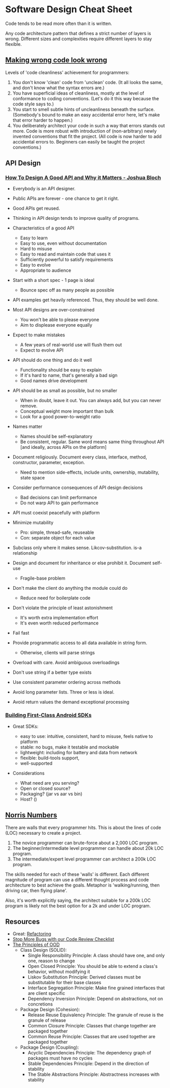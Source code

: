 # Software Design Cheat Sheet

Code tends to be read more often than it is written.

Any code architecture pattern that defines a strict number of layers is wrong. Different sizes and complexities require different layers to stay flexible.



## [Making wrong code look wrong](http://www.joelonsoftware.com/articles/Wrong.html)

Levels of 'code cleanliness' achievement for programmers:

1. You don't know 'clean' code from 'unclean' code. (It all looks the same, and don't know what the syntax errors are.)
2. You have superficial ideas of cleanliness, mostly at the level of conformance to coding conventions. (Let's do it this way because the code style says to.)
3. You start to smell subtle hints of uncleanliness beneath the surface. (Somebody's bound to make an easy accidental error here, let's make that error harder to happen.)
4. You deliberately architect your code in such a way that errors stands out more. Code is more robust with introduction of (non-arbitrary) newly invented conventions that fit the project. (All code is now harder to add accidental errors to. Beginners can easily be taught the project conventions.)



## API Design

### [How To Design A Good API and Why it Matters - Joshua Bloch](https://www.youtube.com/watch?v=heh4OeB9A-c)

- Everybody is an API designer.

- Public APIs are forever - one chance to get it right.
- Good APIs get reused.
- Thinking in API design tends to improve quality of programs.

- Characteristics of a good API
  - Easy to learn
  - Easy to use, even without documentation
  - Hard to misuse
  - Easy to read and maintain code that uses it
  - Sufficiently powerful to satisfy requirements
  - Easy to evolve
  - Appropriate to audience

- Start with a short spec - 1 page is ideal
  - Bounce spec off as many people as possible

- API examples get heavily referenced. Thus, they should be well done.

- Most API designs are over-constrained
  - You won't be able to please everyone
  - Aim to displease everyone equally
- Expect to make mistakes
  - A few years of real-world use will flush them out
  - Expect to evolve API
- API should do one thing and do it well
  - Functionality should be easy to explain
  - If it's hard to name, that's generally a bad sign
  - Good names drive development
- API should be as small as possible, but no smaller
  - When in doubt, leave it out. You can always add, but you can never remove.
  - Conceptual weight more important than bulk
  - Look for a good power-to-weight ratio
- Names matter
  - Names should be self-explanatory
  - Be consistent, regular. Same word means same thing throughout API [and ideally, across APIs on the platform]
- Document religiously. Document every class, interface, method, constructor, parameter, exception.
  - Need to mention side-effects, include units, ownership, mutability, state space
- Consider performance consequences of API design decisions
  - Bad decisions can limit performance
  - Do not warp API to gain performance
- API must coexist peacefully with platform
- Minimize mutability
  - Pro: simple, thread-safe, reuseable
  - Con: separate object for each value
- Subclass only where it makes sense. Likcov-substitution. is-a relationship
- Design and document for inheritance or else prohibit it. Document self-use
  - Fragile-base problem
- Don't make the client do anything the module could do
  - Reduce need for boilerplate code
- Don't violate the principle of least astonishment
  - It's worth extra implementation effort
  - It's even worth reduced performance
- Fail fast
- Provide programmatic access to all data available in string form.
  - Otherwise, clients will parse strings
- Overload with care. Avoid ambiguous overloadings
- Don't use string if a better type exists
- Use consistent parameter ordering across methods
- Avoid long parameter lists. Three or less is ideal.
- Avoid return values the demand exceptional processing

### [Building First-Class Android SDKs](https://vimeo.com/album/3645585/video/144696375)
- Great SDKs:
  - easy to use: intuitive, consistent, hard to misuse, feels native to platform
  - stable: no bugs, make it testable and mockable
  - lightweight: including for battery and data from network
  - flexible: build-tools support,
  - well-supported

- Considerations
  - What need are you serving?
  - Open or closed source?
  - Packaging? (jar vs aar vs bin)
  - Host? ()



## [Norris Numbers](http://www.teamten.com/lawrence/writings/norris-numbers.html) ##
There are walls that every programmer hits. This is about the lines of code (LOC) necessary to create a project.

1. The novice programmer can brute-force about a 2,000 LOC program.
2. The beginner/intermediate level programmer can handle about 20k LOC program.
3. The intermediate/expert level programmer can architect a 200k LOC program.

The skills needed for each of these 'walls' is different. Each different magnitude of program can use a different thought process and code architecture to best achieve the goals. Metaphor is 'walking/running, then driving car, then flying plane'.

Also, it's worth explicitly saying, the architect suitable for a 200k LOC program is likely not the best option for a 2k and under LOC program.



## Resources
- Great: [Refactoring](https://sourcemaking.com/refactoring)
- [Stop More Bugs with our Code Review Checklist](http://blog.fogcreek.com/increase-defect-detection-with-our-code-review-checklist-example/)
- [The Principles of OOD](http://butunclebob.com/ArticleS.UncleBob.PrinciplesOfOod)
     - Class Design (SOLID):
         - Single Responsibility Principle: A class should have one, and only one, reason to change
         - Open Closed Principle: You should be able to extend a class's behavior, without modifying it
         - Liskov Substitution Principle: Derived classes must be substitutable for their base classes
         - Interface Segregation Principle: Make fine grained interfaces that are client specific
         - Dependency Inversion Principle: Depend on abstractions, not on concretions
     - Package Design (Cohesion): 
         - Release Reuse Equivalency Principle: The granule of reuse is the granule of release
         - Common Closure Principle: Classes that change together are packaged together
         - Common Reuse Principle: Classes that are used together are packaged together
     - Package Design (Coupling):
         - Acyclic Dependencies Principle: The dependency graph of packages must have no cycles
         - Stable Dependencies Principle: Depend in the direction of stability
         - The Stable Abstractions Principle: Abstractness increases with stability

